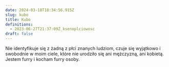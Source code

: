 ```yaml
---
date: 2024-03-18T18:34:56.915Z
slug: kubo
title: Kubo
definitions:
  - 2023-06-27T21:37:09Z_ksenoplciowosc
draft: false
---
```

Nie identyfikuje się z żadną z płci znanych ludziom, czuje się wyjątkowo i swobodnie w moim ciele, które nie urodziło się ani mężczyzną, ani kobietą. Jestem furry i kocham furry osoby.
